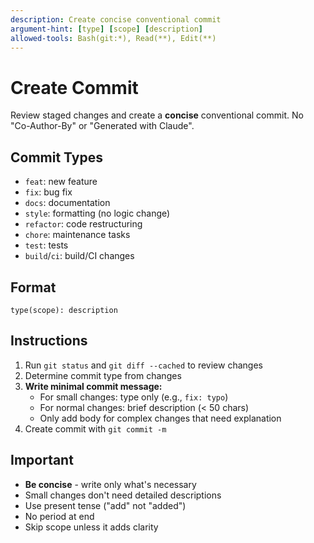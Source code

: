 ```yaml
---
description: Create concise conventional commit
argument-hint: [type] [scope] [description]
allowed-tools: Bash(git:*), Read(**), Edit(**)
---
```


# Create Commit

Review staged changes and create a **concise** conventional commit. No "Co-Author-By" or "Generated with Claude".

## Commit Types
- `feat`: new feature
- `fix`: bug fix  
- `docs`: documentation
- `style`: formatting (no logic change)
- `refactor`: code restructuring
- `chore`: maintenance tasks
- `test`: tests
- `build`/`ci`: build/CI changes

## Format
```
type(scope): description
```

## Instructions

1. Run `git status` and `git diff --cached` to review changes
2. Determine commit type from changes
3. **Write minimal commit message:**
   - For small changes: type only (e.g., `fix: typo`)
   - For normal changes: brief description (< 50 chars)
   - Only add body for complex changes that need explanation
4. Create commit with `git commit -m`

## Important
- **Be concise** - write only what's necessary
- Small changes don't need detailed descriptions
- Use present tense ("add" not "added")
- No period at end
- Skip scope unless it adds clarity
